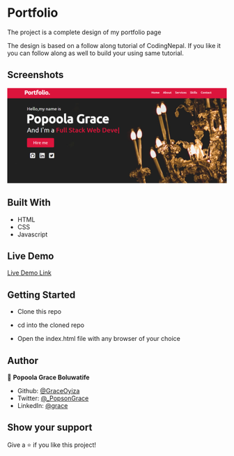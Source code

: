 # Portfolio

The project is a complete design of my portfolio page

The design is based on a follow along tutorial of CodingNepal. If you like it you can follow along as well to build your using same tutorial.

## Screenshots

![Screenshot of the index page](image/readme.png)

## Built With
- HTML
- CSS
- Javascript

## Live Demo
[Live Demo Link](https://rawcdn.githack.com/GraceOyiza/Portfolio/a0dad8fa52aeafeac8714f40bc3c26a149f742b1/index.html)

## Getting Started
- Clone this repo

- cd into the cloned repo

- Open the index.html file with any browser of your choice

## Author

👤 **Popoola Grace Boluwatife**

- Github: [@GraceOyiza](https://github.com/GraceOyiza)
- Twitter: [@_PopsonGrace](https://twitter.com/_PopsonGrace)
- LinkedIn: [@grace](https://www.linkedin.com/in/grace-popoola-657a181aa/)


## Show your support

Give a ⭐️ if you like this project!
